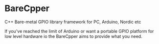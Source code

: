 # BareCpper
C++ Bare-metal GPIO library framework for PC, Arduino, Nordic etc

If you've reached the limit of Arduino or want a portable GPIO platform for low level hardware io the BareCpper aims to provide what you need. 


